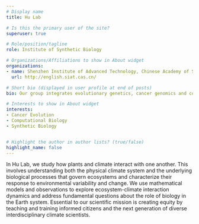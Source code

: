 ```yaml
---
# Display name
title: Hu Lab

# Is this the primary user of the site?
superuser: true

# Role/position/tagline
role: Institute of Synthetic Biology

# Organizations/Affiliations to show in About widget
organizations:
- name: Shenzhen Institute of Advanced Technology, Chinese Academy of Sciences
  url: http://english.siat.cas.cn/

# Short bio (displayed in user profile at end of posts)
bio: Our group integrates evolutionary genetics, cancer genomics and computational modeling to delineate the evolutionary dynamics of tumor growth and metastasis.

# Interests to show in About widget
interests:
- Cancer Evolution
- Computational Biology
- Synthetic Biology


# Highlight the author in author lists? (true/false)
highlight_name: false
---
```


In Hu Lab, we study how plants and climate interact with one another. This involves understanding both the physical climate system and the underlying biological processes that govern ecosystems and characterize their response to environmental variability and change. We use mathematical models and observations to explore ecosystem-climate interaction dynamics and address fundamental questions about the role of biology in the Earth system. Essential to our scientific mission is creating equity by teaching and training informed citizens and the next generation of diverse interdisciplinary climate scientists.
